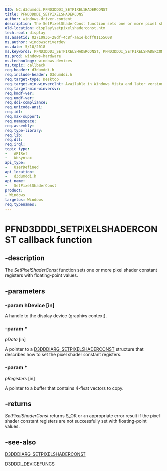 ```yaml
---
UID: NC:d3dumddi.PFND3DDDI_SETPIXELSHADERCONST
title: PFND3DDDI_SETPIXELSHADERCONST
author: windows-driver-content
description: The SetPixelShaderConst function sets one or more pixel shader constant registers with floating-point values.
old-location: display\setpixelshaderconst.htm
tech.root: display
ms.assetid: 02710936-28df-4c8f-aa1e-bdff01155608
ms.author: windowsdriverdev
ms.date: 5/10/2018
ms.keywords: PFND3DDDI_SETPIXELSHADERCONST, PFND3DDDI_SETPIXELSHADERCONST callback, SetPixelShaderConst, SetPixelShaderConst callback function [Display Devices], UserModeDisplayDriver_Functions_be972851-58a6-4f22-aae2-7948679b8bb7.xml, d3dumddi/SetPixelShaderConst, display.setpixelshaderconst
ms.prod: windows-hardware
ms.technology: windows-devices
ms.topic: callback
req.header: d3dumddi.h
req.include-header: D3dumddi.h
req.target-type: Desktop
req.target-min-winverclnt: Available in Windows Vista and later versions of the Windows operating systems.
req.target-min-winversvr: 
req.kmdf-ver: 
req.umdf-ver: 
req.ddi-compliance: 
req.unicode-ansi: 
req.idl: 
req.max-support: 
req.namespace: 
req.assembly: 
req.type-library: 
req.lib: 
req.dll: 
req.irql: 
topic_type:
-	APIRef
-	kbSyntax
api_type:
-	UserDefined
api_location:
-	d3dumddi.h
api_name:
-	SetPixelShaderConst
product:
- Windows
targetos: Windows
req.typenames: 
---
```


# PFND3DDDI_SETPIXELSHADERCONST callback function


## -description


The <i>SetPixelShaderConst</i> function sets one or more pixel shader constant registers with floating-point values. 


## -parameters




### -param hDevice [in]

A handle to the display device (graphics context).


### -param *


*pData* [in]

A pointer to a <a href="https://msdn.microsoft.com/library/windows/hardware/ff543329">D3DDDIARG_SETPIXELSHADERCONST</a> structure that describes how to set the pixel shader constant registers.

### -param *

*pRegisters* [in]

A pointer to a buffer that contains 4-float vectors to copy.


## -returns



<i>SetPixelShaderConst</i> returns S_OK or an appropriate error result if the pixel shader constant registers are not successfully set with floating-point values.




## -see-also




<a href="https://msdn.microsoft.com/library/windows/hardware/ff543329">D3DDDIARG_SETPIXELSHADERCONST</a>



<a href="https://msdn.microsoft.com/library/windows/hardware/ff544519">D3DDDI_DEVICEFUNCS</a>
 

 

